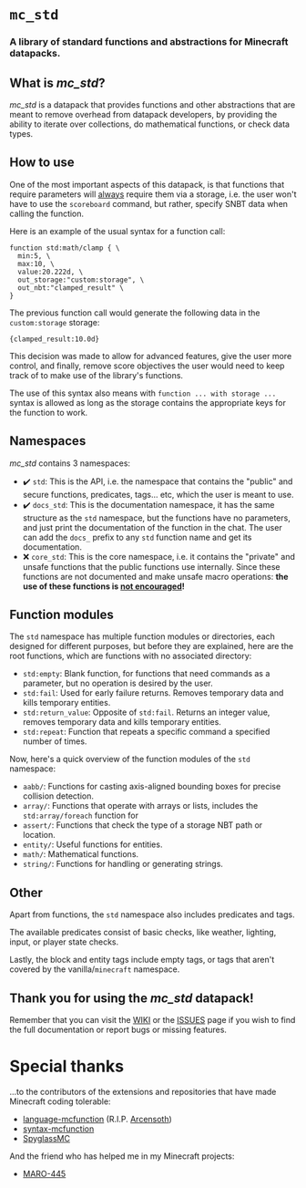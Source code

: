 # `mc_std`
### A library of standard functions and abstractions for Minecraft datapacks.

## What is _mc_std_?
_mc_std_ is a datapack that provides functions and other abstractions that are meant to remove
overhead from datapack developers, by providing the ability to iterate over collections, do
mathematical functions, or check data types.

## How to use
One of the most important aspects of this datapack, is that functions that require parameters
will <ins>always</ins> require them via a storage, i.e. the user won't have to use the
`scoreboard` command, but rather, specify SNBT data when calling the function.

Here is an example of the usual syntax for a function call:
```mcfunction
function std:math/clamp { \
  min:5, \
  max:10, \
  value:20.222d, \
  out_storage:"custom:storage", \
  out_nbt:"clamped_result" \
}
```
The previous function call would generate the following data in the `custom:storage` storage:
```mcfunction
{clamped_result:10.0d}
```
This decision was made to allow for advanced features, give the user more control, and finally,
remove score objectives the user would need to keep track of to make use of the library's functions.

The use of this syntax also means with `function ... with storage ...` syntax is allowed as long
as the storage contains the appropriate keys for the function to work.

## Namespaces
_mc_std_ contains 3 namespaces:
- ✔️ `std`: This is the API, i.e. the namespace that contains the "public" and secure functions,
predicates, tags... etc, which the user is meant to use. 
- ✔️ `docs_std`: This is the documentation namespace, it has the same structure as the `std` namespace,
but the functions have no parameters, and just print the documentation of the function in the chat.
The user can add the `docs_` prefix to any `std` function name and get its documentation. 
- ❌ `core_std`: This is the core namespace, i.e. it contains the "private" and unsafe functions that the
public functions use internally. Since these functions are not documented and make unsafe macro
operations: **the use of these functions is <ins>not encouraged</ins>!** 

## Function modules
The `std` namespace has multiple function modules or directories, each designed for different purposes,
but before they are explained, here are the root functions, which are functions with no associated
directory:
- `std:empty`: Blank function, for functions that need commands as a parameter, but no operation is desired
by the user.
- `std:fail`: Used for early failure returns. Removes temporary data and kills temporary entities.
- `std:return_value`: Opposite of `std:fail`. Returns an integer value, removes temporary data and kills
temporary entities.
- `std:repeat`: Function that repeats a specific command a specified number of times.

Now, here's a quick overview of the function modules of the `std` namespace:
- `aabb/`: Functions for casting axis-aligned bounding boxes for precise collision detection.
- `array/`: Functions that operate with arrays or lists, includes the `std:array/foreach` function for
- `assert/`: Functions that check the type of a storage NBT path or location.
- `entity/`: Useful functions for entities.
- `math/`: Mathematical functions.
- `string/`: Functions for handling or generating strings.

## Other
Apart from functions, the `std` namespace also includes predicates and tags.

The available predicates consist of basic checks, like weather, lighting, input, or player state checks.

Lastly, the block and entity tags include empty tags, or tags that aren't covered by the vanilla/`minecraft`
namespace.

## Thank you for using the _mc_std_ datapack!
Remember that you can visit the [WIKI][wiki_link] or the [ISSUES][issues_link] page if you wish to find the
full documentation or report bugs or missing features.

# Special thanks
...to the contributors of the extensions and repositories that have made Minecraft 
coding tolerable:
- [language-mcfunction][language_repo] (R.I.P. [Arcensoth][arcensoth_gh])
- [syntax-mcfunction][syntax_repo]
- [SpyglassMC][spyglass_repo]

And the friend who has helped me in my Minecraft projects:
- [MARO-445][mariete_gh]

[wiki_link]: https://github.com/scrmbl-egg/mc_std/wiki
[issues_link]: https://github.com/scrmbl-egg/mc_std/issues
[language_repo]: https://github.com/Arcensoth/language-mcfunction
[arcensoth_gh]: https://github.com/Arcensoth
[syntax_repo]: https://github.com/MinecraftCommands/syntax-mcfunction
[spyglass_repo]: https://github.com/SpyglassMC/Spyglass
[mariete_gh]: https://github.com/MARO-445

